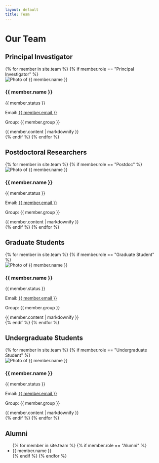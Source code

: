 ```yaml
---
layout: default
title: Team
---
```


# Our Team

## Principal Investigator

<div class="team-list">
  {% for member in site.team %}
    {% if member.role == "Principal Investigator" %}
    <div class="team-card">
      <img src="{{ member.image | relative_url }}" alt="Photo of {{ member.name }}">
      <h3>{{ member.name }}</h3>
      <p class="status">{{ member.status }}</p>
      <p>Email: <a href="mailto:{{ member.email }}">{{ member.email }}</a></p>
      <p>Group: {{ member.group }}</p>
      <div>{{ member.content | markdownify }}</div>
    </div>
    {% endif %}
  {% endfor %}
</div>

## Postdoctoral Researchers

<div class="team-list">
  {% for member in site.team %}
    {% if member.role == "Postdoc" %}
    <!-- identical card markup -->
    <div class="team-card">
      <img src="{{ member.image | relative_url }}" alt="Photo of {{ member.name }}">
      <h3>{{ member.name }}</h3>
      <p class="status">{{ member.status }}</p>
      <p>Email: <a href="mailto:{{ member.email }}">{{ member.email }}</a></p>
      <p>Group: {{ member.group }}</p>
      <div>{{ member.content | markdownify }}</div>
    </div>
    {% endif %}
  {% endfor %}
</div>

## Graduate Students

<div class="team-list">
  {% for member in site.team %}
    {% if member.role == "Graduate Student" %}
    <div class="team-card">
      <img src="{{ member.image | relative_url }}" alt="Photo of {{ member.name }}">
      <h3>{{ member.name }}</h3>
      <p class="status">{{ member.status }}</p>
      <p>Email: <a href="mailto:{{ member.email }}">{{ member.email }}</a></p>
      <p>Group: {{ member.group }}</p>
      <div>{{ member.content | markdownify }}</div>
    </div>
    {% endif %}
  {% endfor %}
</div>

## Undergraduate Students

<div class="team-list">
  {% for member in site.team %}
    {% if member.role == "Undergraduate Student" %}
    <div class="team-card">
      <img src="{{ member.image | relative_url }}" alt="Photo of {{ member.name }}">
      <h3>{{ member.name }}</h3>
      <p class="status">{{ member.status }}</p>
      <p>Email: <a href="mailto:{{ member.email }}">{{ member.email }}</a></p>
      <p>Group: {{ member.group }}</p>
      <div>{{ member.content | markdownify }}</div>
    </div>
    {% endif %}
  {% endfor %}
</div>

## Alumni

<ul class="alumni-list">
  {% for member in site.team %}
    {% if member.role == "Alumni" %}
    <li>{{ member.name }}</li>
    {% endif %}
  {% endfor %}
</ul>
